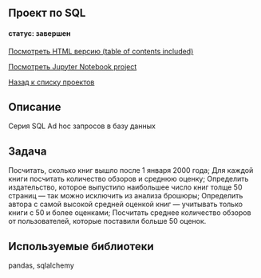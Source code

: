 ## Проект по SQL
#### статус: завершен

[Посмотреть HTML версию (table of contents included)](https://ivanvashkovets.github.io/html_pages/sql.html)

[Посмотреть Jupyter Notebook project](https://github.com/IvanVashkovets/Portfolio/blob/main/Проект%20по%20SQL/sql.ipynb)

[Назад к списку проектов](https://github.com/IvanVashkovets/Portfolio/tree/main)

## Описание
Серия SQL Ad hoc запросов в базу данных

## Задача
Посчитать, сколько книг вышло после 1 января 2000 года;
Для каждой книги посчитать количество обзоров и среднюю оценку;
Определить издательство, которое выпустило наибольшее число книг толще 50 страниц — так можно исключить из анализа брошюры;
Определить автора с самой высокой средней оценкой книг — учитывать только книги с 50 и более оценками;
Посчитать среднее количество обзоров от пользователей, которые поставили больше 50 оценок.

## Используемые библиотеки
pandas, sqlalchemy

